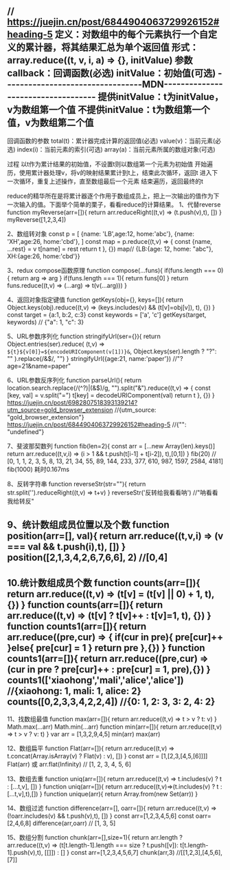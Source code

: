 // https://juejin.cn/post/6844904063729926152#heading-5
定义：对数组中的每个元素执行一个自定义的累计器，将其结果汇总为单个返回值
形式：array.reduce((t, v, i, a) => {}, initValue)
参数
callback：回调函数(必选)
initValue：初始值(可选)
---------------------------------MDN-----------------------------------
提供initValue：t为initValue，v为数组第一个值
不提供initValue：t为数组第一个值，v为数组第二个值
-----------------------------------------------------------------------
回调函数的参数
total(t)：累计器完成计算的返回值(必选)
value(v)：当前元素(必选)
index(i)：当前元素的索引(可选)
array(a)：当前元素所属的数组对象(可选)

过程
以t作为累计结果的初始值，不设置t则以数组第一个元素为初始值
开始遍历，使用累计器处理v，将v的映射结果累计到t上，结束此次循环，返回t
进入下一次循环，重复上述操作，直至数组最后一个元素
结束遍历，返回最终的t


<!-- 
  ('hey',2+5,'hello')  // 'hello'
  ('hello',a=3+5,a)  // 8
  在js中使用括号包裹任意数量表达式，返回最后一个表达式作为结果
 -->
reduce的精华所在是将累计器逐个作用于数组成员上，把上一次输出的值作为下一次输入的值。下面举个简单的栗子，看看reduce的计算结果。
1、代替reverse
function myReverse(arr=[]){
  return arr.reduceRight((t,v) => (t.push(v),t), [])
}
myReverse([1,2,3,4])

2、数组转对象
 const p = [
   {name: 'LB',age:12, home:'abc'},
   {name: 'XH',age:26, home:'cbd'},
 ]
 const map = p.reduce((t,v) => {
   const {name, ...rest} = v
   t[name] = rest
   return t
 }, {})
map// {LB:{age: 12, home: "abc"}, XH:{age:26, home:'cbd'}}

3、redux compose函数原理
function compose(...funs){
  if(funs.length === 0){
    return arg => arg
  }
  if(funs.length === 1){
    return funs[0]
  }
  return funs.reduce((t,v) => (...arg) => t(v(...arg)))
}

4、返回对象指定键值
function getKeys(obj={}, keys=[]){
  return Object.keys(obj).reduce((t,v) => (keys.includes(v) && (t[v]=obj[v]), t), {})
}
const target = {a:1, b:2, c:3}
const keywords = ['a', 'c']
getKeys(target, keywords) // {"a": 1, "c": 3}

5、URL参数序列化
function stringifyUrl(ser={}){
  return Object.entries(ser).reduce(
    (t,v) => `${t}${v[0]}=${encodeURIComponent(v[1])}&`,
    Object.keys(ser).length ? "?": ""
  ).replace(/&$/, "")
}
stringifyUrl({age:21, name:'paper'})  //"?age=21&name=paper"

6、URL参数反序列化
function parseUrl(){
  return location.search.replace(/(^\?)|(&$)/g, "").split("&").reduce((t,v) => {
    const [key, val] = v.split("=")
    t[key] = decodeURIComponent(val)
    return t
  }, {})
}
https://juejin.cn/post/6982807518393139214?utm_source=gold_browser_extension  //{utm_source: "gold_browser_extension"}
https://juejin.cn/post/6844904063729926152#heading-5                          //{"": "undefined"}

7、斐波那契数列
function fib(len=2){
  const arr = [...new Array(len).keys()]
  return arr.reduce((t,v,i) => (i > 1 && t.push(t[i-1] + t[i-2]), t),[0,1])
}
fib(20) // [0, 1, 1, 2, 3, 5, 8, 13, 21, 34, 55, 89, 144, 233, 377, 610, 987, 1597, 2584, 4181]
fib(1000) 耗时0.167ms

8、反转字符串
function reverseStr(str=""){
  return str.split('').reduceRight((t,v) => t+v)
}
reverseStr('反转给我看看呐') //"呐看看我给转反"

9、统计数组成员位置以及个数
function position(arr=[], val){
  return arr.reduce((t,v,i) => (v === val && t.push(i),t), [])
}
position([2,1,3,4,2,6,7,6,6], 2) //[0,4]
----------------------------------------------------------------------------------------
10.统计数组成员个数
function counts(arr=[]){
  return arr.reduce((t,v) => (t[v] = (t[v] || 0) + 1, t), {})
}
function counts(arr=[]){
  return arr.reduce((t,v) => (t[v] ? t[v]++ : t[v]=1, t), {})
}
function counts1(arr=[]){
  return arr.reduce((pre,cur) => {
    if(cur in pre){
      pre[cur]++
    }else{
      pre[cur] = 1
    }
    return pre
  },{})
}
function counts1(arr=[]){
  return arr.reduce((pre,cur) => (cur in pre ? pre[cur]++ : pre[cur] = 1, pre),{})
}
counts1(['xiaohong','mali','alice','alice']) //{xiaohong: 1, mali: 1, alice: 2}
counts([0,2,3,3,4,2,2,4]) //{0: 1, 2: 3, 3: 2, 4: 2}
----------------------------------------------------------------------------------------
11、找数组最值
function max(arr=[]){
  return arr.reduce((t,v) => t > v ? t: v)
}
Math.max(...arr)
Math.min(...arr)
function min(arr=[]){
  return arr.reduce((t,v) => t > v ? v: t)
}
var arr = [1,3,2,9,4,5]
min(arr)
max(arr)

12、数组扁平
function Flat(arr=[]){
  return arr.reduce((t,v) => t.concat(Array.isArray(v) ? Flat(v) : v), [])
}
const arr = [1,[2,3,[4,5,[6]]]]
Flat(arr) 或 arr.flat(Infinity) // [1, 2, 3, 4, 5, 6]

13、数组去重 
function uniq(arr=[]){
  return arr.reduce((t,v) => t.includes(v) ? t : [...t,v], [])
}
function uniq(arr=[]){
  return arr.reduce((t,v)=>(t.includes(v) ? t : [...t,v],t),[])
}
function unique(arr){
  return Array.from(new Set(arr))
}

14、数组过滤
function difference(arr=[], oarr=[]){
  return arr.reduce((t,v) => (!oarr.includes(v) && t.push(v),t), [])
}
const arr=[1,2,3,4,5,6]
const oarr=[2,4,6,8]
difference(arr,oarr)  // [1, 3, 5]

15、数组分割
function chunk(arr=[],size=1){
  return arr.length ? arr.reduce((t,v) => (t[t.length-1].length === size ? t.push([v]): t[t.length-1].push(v),t), [[]]) : []
}
const arr=[1,2,3,4,5,6,7]
chunk(arr,3) //[[1,2,3],[4,5,6],[7]]